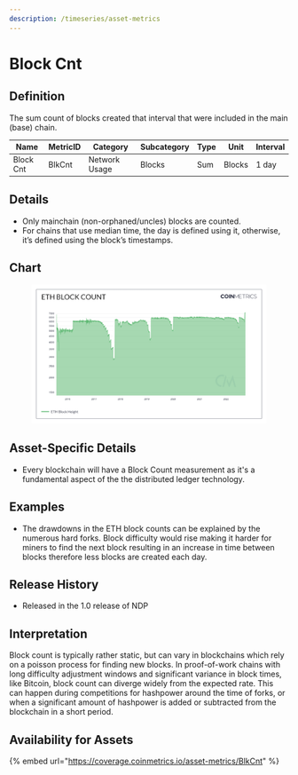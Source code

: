 ```yaml
---
description: /timeseries/asset-metrics
---
```


# Block Cnt

## Definition

The sum count of blocks created that interval that were included in the main (base) chain.

| Name      | MetricID | Category      | Subcategory | Type | Unit   | Interval |
| --------- | -------- | ------------- | ----------- | ---- | ------ | -------- |
| Block Cnt | BlkCnt   | Network Usage | Blocks      | Sum  | Blocks | 1 day    |

## Details

* Only mainchain (non-orphaned/uncles) blocks are counted.
* For chains that use median time, the day is defined using it, otherwise, it’s defined using the block’s timestamps.

## Chart

<figure><img src="../../.gitbook/assets/ETH_Block_Count.png" alt=""><figcaption></figcaption></figure>

## Asset-Specific Details

* Every blockchain will have a Block Count measurement as it's a fundamental aspect of the the distributed ledger technology.

## Examples

* The drawdowns in the ETH block counts can be explained by the numerous hard forks. Block difficulty would rise making it harder for miners to find the next block resulting in an increase in time between blocks therefore less blocks are created each day.

## Release History

* Released in the 1.0 release of NDP

## Interpretation

Block count is typically rather static, but can vary in blockchains which rely on a poisson process for finding new blocks. In proof-of-work chains with long difficulty adjustment windows and significant variance in block times, like Bitcoin, block count can diverge widely from the expected rate. This can happen during competitions for hashpower around the time of forks, or when a significant amount of hashpower is added or subtracted from the blockchain in a short period.

## Availability for Assets

{% embed url="https://coverage.coinmetrics.io/asset-metrics/BlkCnt" %}

